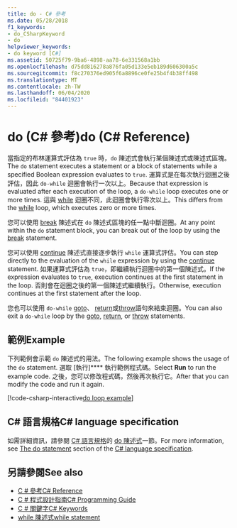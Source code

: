 ```yaml
---
title: do - C# 參考
ms.date: 05/28/2018
f1_keywords:
- do_CSharpKeyword
- do
helpviewer_keywords:
- do keyword [C#]
ms.assetid: 50725f79-9ba6-4898-aa78-6e331568a1bb
ms.openlocfilehash: d75dd816278a876fa05d133e5eb189d606300a5c
ms.sourcegitcommit: f8c270376ed905f6a8896ce0fe25b4f4b38ff498
ms.translationtype: MT
ms.contentlocale: zh-TW
ms.lasthandoff: 06/04/2020
ms.locfileid: "84401923"
---
```

# <a name="do-c-reference"></a><span data-ttu-id="a188f-102">do (C# 參考)</span><span class="sxs-lookup"><span data-stu-id="a188f-102">do (C# Reference)</span></span>

<span data-ttu-id="a188f-103">當指定的布林運算式評估為 `true` 時，`do` 陳述式會執行某個陳述式或陳述式區塊。</span><span class="sxs-lookup"><span data-stu-id="a188f-103">The `do` statement executes a statement or a block of statements while a specified Boolean expression evaluates to `true`.</span></span> <span data-ttu-id="a188f-104">運算式是在每次執行迴圈之後評估，因此 `do-while` 迴圈會執行一次以上。</span><span class="sxs-lookup"><span data-stu-id="a188f-104">Because that expression is evaluated after each execution of the loop, a `do-while` loop executes one or more times.</span></span> <span data-ttu-id="a188f-105">這與 [while](while.md) 迴圈不同，此迴圈會執行零次以上。</span><span class="sxs-lookup"><span data-stu-id="a188f-105">This differs from the [while](while.md) loop, which executes zero or more times.</span></span>

<span data-ttu-id="a188f-106">您可以使用 [break](break.md) 陳述式在 `do` 陳述式區塊的任一點中斷迴圈。</span><span class="sxs-lookup"><span data-stu-id="a188f-106">At any point within the `do` statement block, you can break out of the loop by using the [break](break.md) statement.</span></span>

<span data-ttu-id="a188f-107">您可以使用 [continue](continue.md) 陳述式直接逐步執行 `while` 運算式評估。</span><span class="sxs-lookup"><span data-stu-id="a188f-107">You can step directly to the evaluation of the `while` expression by using the [continue](continue.md) statement.</span></span> <span data-ttu-id="a188f-108">如果運算式評估為 `true`，即繼續執行迴圈中的第一個陳述式。</span><span class="sxs-lookup"><span data-stu-id="a188f-108">If the expression evaluates to `true`, execution continues at the first statement in the loop.</span></span> <span data-ttu-id="a188f-109">否則會在迴圈之後的第一個陳述式繼續執行。</span><span class="sxs-lookup"><span data-stu-id="a188f-109">Otherwise, execution continues at the first statement after the loop.</span></span>

<span data-ttu-id="a188f-110">您也可以使用 `do-while` [goto](goto.md)、 [return](return.md)或[throw](throw.md)語句來結束迴圈。</span><span class="sxs-lookup"><span data-stu-id="a188f-110">You can also exit a `do-while` loop by the [goto](goto.md), [return](return.md), or [throw](throw.md) statements.</span></span>

## <a name="example"></a><span data-ttu-id="a188f-111">範例</span><span class="sxs-lookup"><span data-stu-id="a188f-111">Example</span></span>

<span data-ttu-id="a188f-112">下列範例會示範 `do` 陳述式的用法。</span><span class="sxs-lookup"><span data-stu-id="a188f-112">The following example shows the usage of the `do` statement.</span></span> <span data-ttu-id="a188f-113">選取 [執行]\*\*\*\* 執行範例程式碼。</span><span class="sxs-lookup"><span data-stu-id="a188f-113">Select **Run** to run the example code.</span></span> <span data-ttu-id="a188f-114">之後，您可以修改程式碼，然後再次執行它。</span><span class="sxs-lookup"><span data-stu-id="a188f-114">After that you can modify the code and run it again.</span></span>

[!code-csharp-interactive[do loop example](snippets/IterationKeywordsExamples.cs#4)]

## <a name="c-language-specification"></a><span data-ttu-id="a188f-115">C# 語言規格</span><span class="sxs-lookup"><span data-stu-id="a188f-115">C# language specification</span></span>

<span data-ttu-id="a188f-116">如需詳細資訊，請參閱 [C# 語言規格](/dotnet/csharp/language-reference/language-specification/introduction)的 [do 陳述式](~/_csharplang/spec/statements.md#the-do-statement)一節。</span><span class="sxs-lookup"><span data-stu-id="a188f-116">For more information, see [The do statement](~/_csharplang/spec/statements.md#the-do-statement) section of the [C# language specification](/dotnet/csharp/language-reference/language-specification/introduction).</span></span>

## <a name="see-also"></a><span data-ttu-id="a188f-117">另請參閱</span><span class="sxs-lookup"><span data-stu-id="a188f-117">See also</span></span>

- [<span data-ttu-id="a188f-118">C # 參考</span><span class="sxs-lookup"><span data-stu-id="a188f-118">C# Reference</span></span>](../index.md)
- [<span data-ttu-id="a188f-119">C # 程式設計指南</span><span class="sxs-lookup"><span data-stu-id="a188f-119">C# Programming Guide</span></span>](../../programming-guide/index.md)
- [<span data-ttu-id="a188f-120">C # 關鍵字</span><span class="sxs-lookup"><span data-stu-id="a188f-120">C# Keywords</span></span>](index.md)
- [<span data-ttu-id="a188f-121">while 陳述式</span><span class="sxs-lookup"><span data-stu-id="a188f-121">while statement</span></span>](while.md)
